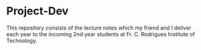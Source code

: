 # Project-Dev

This repository consists of the lecture notes which my friend and I deliver each year to the incoming 2nd year students at Fr. C. Rodrigues Institute of Technology.
